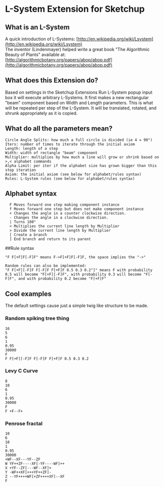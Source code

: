 # L-System Extension for Sketchup

## What is an L-System
A quick introduction of L-Systems: [http://en.wikipedia.org/wiki/Lsystem](http://en.wikipedia.org/wiki/Lsystem)  
The inventor (Lindenmayer) helped write a great book "The Algorithmic Beauty of Plants" available at: [http://algorithmicbotany.org/papers/abop/abop.pdf](http://algorithmicbotany.org/papers/abop/abop.pdf)


## What does this Extension do?
Based on settings in the Sketchup Extensions Run L-System popup input box it will execute arbitrary L-Systems.
It first makes a new rectangular "beam" component based on Width and Length parameters. This is what will be repeated per step of the L-System. It will be translated, rotated, and shrunk appropriately as it is copied.

## What do all the parameters mean?
```
Circle Angle Splits: how much a full circle is divided (ie 4 = 90°)
Iters: number of times to iterate through the initial axiom
Length: length of a step
Width: width of rectangle "beam" component
Multiplier: multiplies by how much a line will grow or shrink based on >,< alphabet commands
Alpha Limit: per iter if the alphabet size has grown bigger than this stop iteration
Axiom: the initial axiom (see below for alphabet/rules syntax)
Rules: L-System rules (see below for alphabet/rules syntax)
```

## Alphabet syntax
```
  F	Moves forward one step making component instance
  f	Moves forward one step but does not make component instance
  +	Changes the angle in a counter clockwise direction.
  -	Changes the angle in a clockwise direction.
  |	Turns 180°
  <	Multiplies the current line length by Multiplier
  >	Divide the current line length by Multiplier
  [	Create a branch
  ]	End branch and return to its parent
```

##Rule syntax
```
"F F[+F]F[-F]F" means F->F[+F]F[-F]F, the space implies the "->"

Random rules can also be implemented:
"F F[+F][-F]F F[-F]F F[+F]F 0.5 0.3 0.2"]" means F with probability 0.5 will become "F[+F][-F]F", with probability 0.3 will become "F[-F]F", and with probability 0.2 become "F[+F]F"
```

## Cool examples
The default settings cause just a simple twig like structure to be made.

### Random spiking tree thing
```
16
5
6
1
0.95
30000
F
F F[+F][-F]F F[-F]F F[+F]F 0.5 0.3 0.2
```

### Levy C Curve
```
8
10
6
1
0.95
30000
F
F +F--F+
```

### Penrose fractal
```
10
6
10
1
0.95
30000
+WF--XF---YF--ZF
W YF++ZF----XF[-YF----WF]++
X +YF--ZF[---WF--XF]+
Y -WF++XF[+++YF++ZF]-
Z --YF++++WF[+ZF++++XF]--XF
F
```
